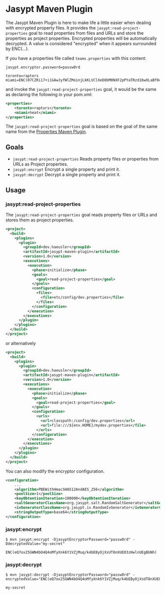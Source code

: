# Jasypt Maven Plugin
The Jasypt Maven Plugin is here to make life a little easier when dealing with encrypted property files.
It provides the `jasypt:read-project-properties` goal to read properties from files and URLs and store the properties as
project properties. Encrypted properties will be automatically decrypted. 
A value is considered "encrypted" when it appears surrounded by ENC(...).

If you have a properties file called `teams.properties` with this content:
```properties
jasypt.encryptor.password=passw0rd

toronto=raptors
miami=ENC(07CZRi17+i1GAwJyfWlZMoinjLkKLVClXeD8bM0NXF2pPYaTRzd16wOLaBf04zMH)
```

and invoke the `jasypt:read-project-properties` goal, it would be the same as declaring the following in your pom.xml:

```xml
<properties>
    <toronto>raptors</toronto>
    <miami>heat</miami>
</properties>
```

The `jasypt:read-project-properties` goal is based on the goal of the same name from the [Properties Maven Plugin](https://www.mojohaus.org/properties-maven-plugin/).

## Goals
- `jasypt:read-project-properties` Reads property files or properties from URLs as Project properties.
- `jasypt:encrypt` Encrypt a single property and print it.
- `jasypt:decrypt` Decrypt a single property and print it.

## Usage
### jasypt:read-project-properties
The `jasypt:read-project-properties` goal reads property files or URLs and stores them as project properties.

```xml
<project>
  <build>
    <plugins>
      <plugin>
        <groupId>dev.haeusler</groupId>
        <artifactId>jasypt-maven-plugin</artifactId>
        <version>1.0</version>
        <executions>
          <execution>
            <phase>initialize</phase>
            <goals>
              <goal>read-project-properties</goal>
            </goals>
            <configuration>
              <files>
                <file>etc/config/dev.properties</file>
              </files>
            </configuration>
          </execution>
        </executions>
      </plugin>
    </plugins>
  </build>
</project>
```
or alternatively
```xml
<project>
  <build>
    <plugins>
      <plugin>
        <groupId>dev.haeusler</groupId>
        <artifactId>jasypt-maven-plugin</artifactId>
        <version>1.0</version>
        <executions>
          <execution>
            <phase>initialize</phase>
            <goals>
              <goal>read-project-properties</goal>
            </goals>
            <configuration>
              <urls>
                <url>classpath:/config/dev.properties</url>
                <url>file:///${env.HOME}/mydev.properties</file>
              </urls>
            </configuration>
          </execution>
        </executions>
      </plugin>
    </plugins>
  </build>
</project>
```

You can also modify the encryptor configuration.
```xml
<configuration>
    ...
    <algorithm>PBEWithHmacSHA512AndAES_256</algorithm>
    <poolSize>1</poolSize>
    <keyObtentionIteration>100000</keyObtentionIteration>
    <saltGeneratorClassName>org.jasypt.salt.RandomSaltGenerator</saltGeneratorClassName>
    <ivGeneratorClassName>org.jasypt.iv.RandomIvGenerator</ivGeneratorClassName>
    <stringOutputType>base64</stringOutputType>
</configuration>
```
### jasypt:encrypt
```shell
$ mvn jasypt:encrypt -DjasyptEncryptorPassword="passw0rd" -DdecryptedValue="my-secret"

ENC(eQ7ox25GWN4bO4Q4oMfyXnk6Y1VZjMuq/k4bEByOjXsUT8nXUE03zHwlnUEgBGNh)
```

### jasypt:decrypt
```shell
$ mvn jasypt:decrypt -DjasyptEncryptorPassword="passw0rd" -encryptedValue="ENC(eQ7ox25GWN4bO4Q4oMfyXnk6Y1VZjMuq/k4bEByOjXsUT8nXUE03zHwlnUEgBGNh)"

my-secret
```
